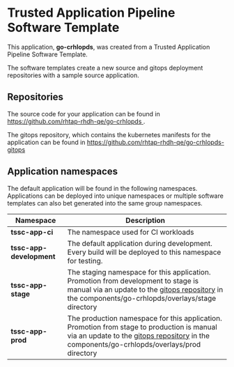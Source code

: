 # Trusted Application Pipeline Software Template

This application, **go-crhlopds**, was created from a Trusted Application Pipeline Software Template.

The software templates create a new source and gitops deployment repositories with a sample source application. 

## Repositories

The source code for your application can be found in [https://github.com/rhtap-rhdh-qe/go-crhlopds ](https://github.com/rhtap-rhdh-qe/go-crhlopds ).
 
The gitops repository, which contains the kubernetes manifests for the application can be found in 
[https://github.com/rhtap-rhdh-qe/go-crhlopds-gitops ](https://github.com/rhtap-rhdh-qe/go-crhlopds-gitops ) 

## Application namespaces 

The default application will be found in the following namespaces. Applications can be deployed into unique namespaces or multiple software templates can also bet generated into the same group namespaces.  

|  Namespace   |  Description   |  
| -------- | -------- |
| **tssc-app-ci** | The namespace used for CI workloads |
| **tssc-app-development** | The default application during development. Every build will be deployed to this namespace for testing. |
| **tssc-app-stage** | The staging namespace for this application. Promotion from development to stage is manual via an update to the [gitops repository](https://github.com/rhtap-rhdh-qe/go-crhlopds-gitops ) in the components/go-crhlopds/overlays/stage directory |
| **tssc-app-prod** | The production namespace for this application. Promotion from stage to production is manual via an update to the [gitops repository](https://github.com/rhtap-rhdh-qe/go-crhlopds-gitops ) in the components/go-crhlopds/overlays/prod directory |